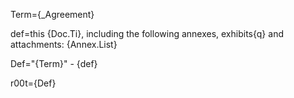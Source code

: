 Term={_Agreement}

def=this {Doc.Ti}, including the following annexes, exhibits{q} and attachments:  {Annex.List}

Def="{Term}" - {def}

r00t={Def}
